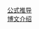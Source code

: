 [公式推导](http://secfree.github.io/blog/2017/01/01/questions-about-logistic-regression-in-machine-learning-in-action-and-full-explanation.html)  
[博文介绍](https://blog.csdn.net/charlielincy/article/details/71082147)